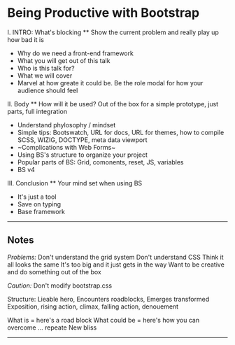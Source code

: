 # Being Productive with Bootstrap

I. INTRO: What's blocking
** Show the current problem and really play up how bad it is
* Why do we need a front-end framework
* What you will get out of this talk
* Who is this talk for?
* What we will cover
* Marvel at how greate it could be. Be the role modal for how your audience should feel

II. Body
** How will it be used? Out of the box for a simple prototype, just parts, full integration
* Understand phylosophy / mindset
* Simple tips: Bootswatch, URL for docs, URL for themes, how to compile SCSS, WIZIG, DOCTYPE, meta data viewport
* ~Complications with Web Forms~ 
* Using BS's structure to organize your project
* Popular parts of BS: Grid, comonents, reset, JS, variables
* BS v4

III. Conclusion
** Your mind set when using BS
* It's just a tool
* Save on typing
* Base framework





---

## Notes

*Problems:*
Don't understand the grid system
Don't understand CSS
Think it all looks the same
It's too big and it just gets in the way
Want to be creative and do something out of the box

*Caution:*
Don't modify bootstrap.css

Structure: 
Lieable hero, Encounters roadblocks, Emerges transformed
Exposition, rising action, climax, falling action, denouement

What is = here's a road block
What could be = here's how you can overcome
... repeate
New bliss

---
